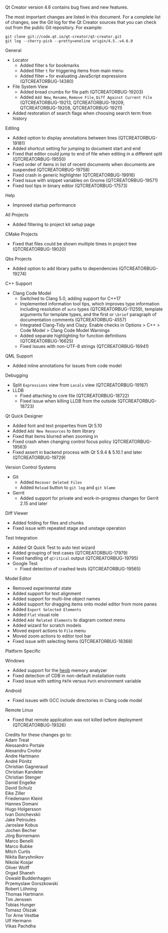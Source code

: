 Qt Creator version 4.6 contains bug fixes and new features.

The most important changes are listed in this document. For a complete
list of changes, see the Git log for the Qt Creator sources that
you can check out from the public Git repository. For example:

    git clone git://code.qt.io/qt-creator/qt-creator.git
    git log --cherry-pick --pretty=oneline origin/4.5..v4.6.0

General

* Locator
    * Added filter `b` for bookmarks
    * Added filter `t` for triggering items from main menu
    * Added filter `=` for evaluating JavaScript expressions
      (QTCREATORBUG-14380)
* File System View
    * Added bread crumbs for file path (QTCREATORBUG-19203)
    * Added `Add New`, `Rename`, `Remove File`, `Diff Against Current File`
      (QTCREATORBUG-19213, QTCREATORBUG-19209, QTCREATORBUG-19208,
      QTCREATORBUG-19211)
* Added restoration of search flags when choosing search term from history

Editing

* Added option to display annotations between lines (QTCREATORBUG-19181)
* Added shortcut setting for jumping to document start and end
* Fixed that editor could jump to end of file when editing in a different split
  (QTCREATORBUG-19550)
* Fixed order of items in list of recent documents when documents are suspended
  (QTCREATORBUG-19758)
* Fixed crash in generic highlighter (QTCREATORBUG-19916)
* Fixed issue with snippet variables on Gnome (QTCREATORBUG-19571)
* Fixed tool tips in binary editor (QTCREATORBUG-17573)

Help

* Improved startup performance

All Projects

* Added filtering to project kit setup page

CMake Projects

* Fixed that files could be shown multiple times in project tree
  (QTCREATORBUG-19020)

Qbs Projects

* Added option to add library paths to dependencies (QTCREATORBUG-19274)

C++ Support

* Clang Code Model
    * Switched to Clang 5.0, adding support for C++17
    * Implemented information tool tips, which improves type information
      including resolution of `auto` types (QTCREATORBUG-11259), template arguments
      for template types, and the first or `\brief` paragraph of documentation
      comments (QTCREATORBUG-4557)
    * Integrated Clang-Tidy and Clazy.
      Enable checks in Options > C++ > Code Model > Clang Code Model Warnings
    * Added separate highlighting for function definitions (QTCREATORBUG-16625)
    * Fixed issues with non-UTF-8 strings (QTCREATORBUG-16941)

QML Support

* Added inline annotations for issues from code model

Debugging

* Split `Expressions` view from `Locals` view (QTCREATORBUG-19167)
* LLDB
    * Fixed attaching to core file (QTCREATORBUG-18722)
    * Fixed issue when killing LLDB from the outside (QTCREATORBUG-18723)

Qt Quick Designer

* Added font and text properties from Qt 5.10
* Added `Add New Resources` to item library
* Fixed that items blurred when zooming in
* Fixed crash when changing control focus policy (QTCREATORBUG-19563)
* Fixed assert in backend process with Qt 5.9.4 & 5.10.1 and later
  (QTCREATORBUG-19729)

Version Control Systems

* Git
    * Added `Recover Deleted Files`
    * Added `Reload` button to `git log` and `git blame`
* Gerrit
    * Added support for private and work-in-progress changes for
      Gerrit 2.15 and later

Diff Viewer

* Added folding for files and chunks
* Fixed issue with repeated stage and unstage operation

Test Integration

* Added Qt Quick Test to auto test wizard
* Added grouping of test cases (QTCREATORBUG-17979)
* Fixed handling of `qCritical` output (QTCREATORBUG-19795)
* Google Test
    * Fixed detection of crashed tests (QTCREATORBUG-19565)

Model Editor

* Removed experimental state
* Added support for text alignment
* Added support for multi-line object names
* Added support for dragging items onto model editor from more panes
* Added `Export Selected Elements`
* Added `Flat` visual role
* Added `Add Related Elements` to diagram context menu
* Added wizard for scratch models
* Moved export actions to `File` menu
* Moved zoom actions to editor tool bar
* Fixed issue with selecting items (QTCREATORBUG-18368)

Platform Specific

Windows

* Added support for the [heob](https://github.com/ssbssa/heob/releases)
  memory analyzer
* Fixed detection of CDB in non-default installation roots
* Fixed issue with setting `PATH` versus `Path` environment variable

Android

* Fixed issues with GCC include directories in Clang code model

Remote Linux

* Fixed that remote application was not killed before deployment
  (QTCREATORBUG-19326)

Credits for these changes go to:  
Adam Treat  
Alessandro Portale  
Alexandru Croitor  
Andre Hartmann  
André Pönitz  
Christian Gagneraud  
Christian Kandeler  
Christian Stenger  
Daniel Engelke  
David Schulz  
Eike Ziller  
Friedemann Kleint  
Hannes Domani  
Hugo Holgersson  
Ivan Donchevskii  
Jake Petroules  
Jaroslaw Kobus  
Jochen Becher  
Jörg Bornemann  
Marco Benelli  
Marco Bubke  
Mitch Curtis  
Nikita Baryshnikov  
Nikolai Kosjar  
Oliver Wolff  
Orgad Shaneh  
Oswald Buddenhagen  
Przemyslaw Gorszkowski  
Robert Löhning  
Thomas Hartmann  
Tim Jenssen  
Tobias Hunger  
Tomasz Olszak  
Tor Arne Vestbø  
Ulf Hermann  
Vikas Pachdha
